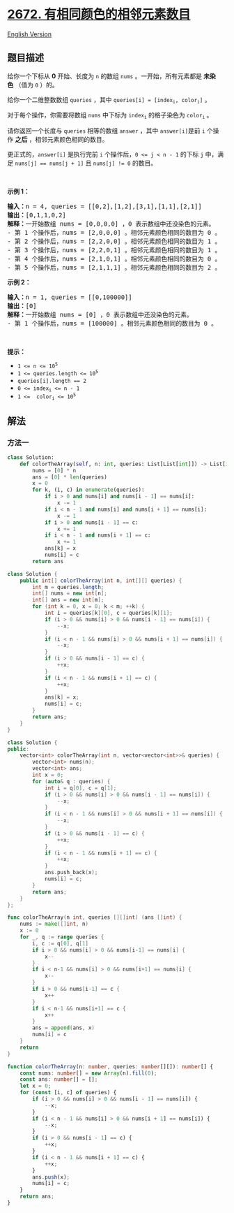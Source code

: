# [2672. 有相同颜色的相邻元素数目](https://leetcode.cn/problems/number-of-adjacent-elements-with-the-same-color)

[English Version](/solution/2600-2699/2672.Number%20of%20Adjacent%20Elements%20With%20the%20Same%20Color/README_EN.md)

<!-- tags:数组 -->

## 题目描述

<!-- 这里写题目描述 -->

<p>给你一个下标从 <strong>0</strong>&nbsp;开始、长度为 <code>n</code>&nbsp;的数组&nbsp;<code>nums</code>&nbsp;。一开始，所有元素都是 <strong>未染色</strong>&nbsp;（值为 <code>0</code>&nbsp;）的。</p>

<p>给你一个二维整数数组&nbsp;<code>queries</code>&nbsp;，其中&nbsp;<code>queries[i] = [index<sub>i</sub>, color<sub>i</sub>]</code>&nbsp;。</p>

<p>对于每个操作，你需要将数组 <code>nums</code>&nbsp;中下标为&nbsp;<code>index<sub>i</sub></code>&nbsp;的格子染色为&nbsp;<code>color<sub>i</sub></code>&nbsp;。</p>

<p>请你返回一个长度与 <code>queries</code>&nbsp;相等的数组<em>&nbsp;</em><code>answer</code><em>&nbsp;</em>，其中<em>&nbsp;</em><code>answer[i]</code>是前 <code>i</code>&nbsp;个操作&nbsp;<strong>之后</strong>&nbsp;，相邻元素颜色相同的数目。</p>

<p>更正式的，<code>answer[i]</code>&nbsp;是执行完前 <code>i</code>&nbsp;个操作后，<code>0 &lt;= j &lt; n - 1</code>&nbsp;的下标 <code>j</code>&nbsp;中，满足&nbsp;<code>nums[j] == nums[j + 1]</code> 且&nbsp;<code>nums[j] != 0</code>&nbsp;的数目。</p>

<p>&nbsp;</p>

<p><strong>示例 1：</strong></p>

<pre>
<b>输入：</b>n = 4, queries = [[0,2],[1,2],[3,1],[1,1],[2,1]]
<b>输出：</b>[0,1,1,0,2]
<b>解释：</b>一开始数组 nums = [0,0,0,0] ，0 表示数组中还没染色的元素。
- 第 1 个操作后，nums = [2,0,0,0] 。相邻元素颜色相同的数目为 0 。
- 第 2 个操作后，nums = [2,2,0,0] 。相邻元素颜色相同的数目为 1 。
- 第 3 个操作后，nums = [2,2,0,1] 。相邻元素颜色相同的数目为 1 。
- 第 4 个操作后，nums = [2,1,0,1] 。相邻元素颜色相同的数目为 0 。
- 第 5 个操作后，nums = [2,1,1,1] 。相邻元素颜色相同的数目为 2 。
</pre>

<p><strong>示例 2：</strong></p>

<pre>
<b>输入：</b>n = 1, queries = [[0,100000]]
<b>输出：</b>[0]
<b>解释：</b>一开始数组 nums = [0] ，0 表示数组中还没染色的元素。
- 第 1 个操作后，nums = [100000] 。相邻元素颜色相同的数目为 0 。
</pre>

<p>&nbsp;</p>

<p><strong>提示：</strong></p>

<ul>
	<li><code>1 &lt;= n &lt;= 10<sup>5</sup></code></li>
	<li><code>1 &lt;= queries.length &lt;= 10<sup>5</sup></code></li>
	<li><code>queries[i].length&nbsp;== 2</code></li>
	<li><code>0 &lt;= index<sub>i</sub>&nbsp;&lt;= n - 1</code></li>
	<li><code>1 &lt;=&nbsp; color<sub>i</sub>&nbsp;&lt;= 10<sup>5</sup></code></li>
</ul>

## 解法

### 方法一

<!-- tabs:start -->

```python
class Solution:
    def colorTheArray(self, n: int, queries: List[List[int]]) -> List[int]:
        nums = [0] * n
        ans = [0] * len(queries)
        x = 0
        for k, (i, c) in enumerate(queries):
            if i > 0 and nums[i] and nums[i - 1] == nums[i]:
                x -= 1
            if i < n - 1 and nums[i] and nums[i + 1] == nums[i]:
                x -= 1
            if i > 0 and nums[i - 1] == c:
                x += 1
            if i < n - 1 and nums[i + 1] == c:
                x += 1
            ans[k] = x
            nums[i] = c
        return ans
```

```java
class Solution {
    public int[] colorTheArray(int n, int[][] queries) {
        int m = queries.length;
        int[] nums = new int[n];
        int[] ans = new int[m];
        for (int k = 0, x = 0; k < m; ++k) {
            int i = queries[k][0], c = queries[k][1];
            if (i > 0 && nums[i] > 0 && nums[i - 1] == nums[i]) {
                --x;
            }
            if (i < n - 1 && nums[i] > 0 && nums[i + 1] == nums[i]) {
                --x;
            }
            if (i > 0 && nums[i - 1] == c) {
                ++x;
            }
            if (i < n - 1 && nums[i + 1] == c) {
                ++x;
            }
            ans[k] = x;
            nums[i] = c;
        }
        return ans;
    }
}
```

```cpp
class Solution {
public:
    vector<int> colorTheArray(int n, vector<vector<int>>& queries) {
        vector<int> nums(n);
        vector<int> ans;
        int x = 0;
        for (auto& q : queries) {
            int i = q[0], c = q[1];
            if (i > 0 && nums[i] > 0 && nums[i - 1] == nums[i]) {
                --x;
            }
            if (i < n - 1 && nums[i] > 0 && nums[i + 1] == nums[i]) {
                --x;
            }
            if (i > 0 && nums[i - 1] == c) {
                ++x;
            }
            if (i < n - 1 && nums[i + 1] == c) {
                ++x;
            }
            ans.push_back(x);
            nums[i] = c;
        }
        return ans;
    }
};
```

```go
func colorTheArray(n int, queries [][]int) (ans []int) {
	nums := make([]int, n)
	x := 0
	for _, q := range queries {
		i, c := q[0], q[1]
		if i > 0 && nums[i] > 0 && nums[i-1] == nums[i] {
			x--
		}
		if i < n-1 && nums[i] > 0 && nums[i+1] == nums[i] {
			x--
		}
		if i > 0 && nums[i-1] == c {
			x++
		}
		if i < n-1 && nums[i+1] == c {
			x++
		}
		ans = append(ans, x)
		nums[i] = c
	}
	return
}
```

```ts
function colorTheArray(n: number, queries: number[][]): number[] {
    const nums: number[] = new Array(n).fill(0);
    const ans: number[] = [];
    let x = 0;
    for (const [i, c] of queries) {
        if (i > 0 && nums[i] > 0 && nums[i - 1] == nums[i]) {
            --x;
        }
        if (i < n - 1 && nums[i] > 0 && nums[i + 1] == nums[i]) {
            --x;
        }
        if (i > 0 && nums[i - 1] == c) {
            ++x;
        }
        if (i < n - 1 && nums[i + 1] == c) {
            ++x;
        }
        ans.push(x);
        nums[i] = c;
    }
    return ans;
}
```

<!-- tabs:end -->

<!-- end -->
